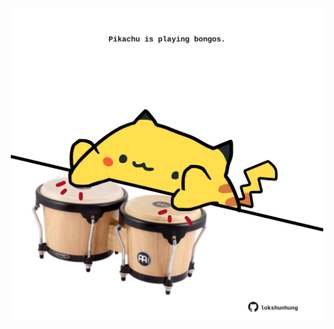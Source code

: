 <!-- built at 01/07/2025, 12:00:36 UTC -->
<p align="center">
  <img width="500" height="500" src="./ReadmeImage.svg">
</p>
